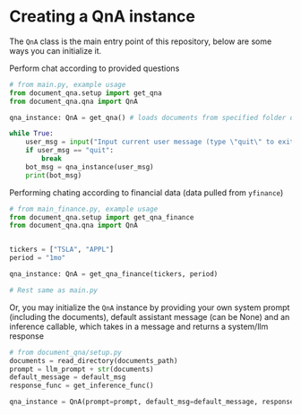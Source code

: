 
# Creating a QnA instance

The `QnA` class is the main entry point of this repository, below are some ways you can initialize it.

Perform chat according to provided questions

```python
# from main.py, example usage
from document_qna.setup import get_qna
from document_qna.qna import QnA

qna_instance: QnA = get_qna() # loads documents from specified folder directly, see settings.ini

while True:
    user_msg = input("Input current user message (type \"quit\" to exit): ")
    if user_msg == "quit":
        break
    bot_msg = qna_instance(user_msg)
    print(bot_msg)
```

Performing chating according to financial data (data pulled from `yfinance`)

```python
# from main_finance.py, example usage
from document_qna.setup import get_qna_finance
from document_qna.qna import QnA


tickers = ["TSLA", "APPL"]
period = "1mo"

qna_instance: QnA = get_qna_finance(tickers, period)

# Rest same as main.py
```

Or, you may initialize the `QnA` instance by providing your own system prompt (including the documents), default assistant message (can be None) and an inference callable, which takes in a message and returns a system/llm response

```python
# from document_qna/setup.py
documents = read_directory(documents_path)
prompt = llm_prompt + str(documents)
default_message = default_msg
response_func = get_inference_func()

qna_instance = QnA(prompt=prompt, default_msg=default_message, response_func=response_func)
```
